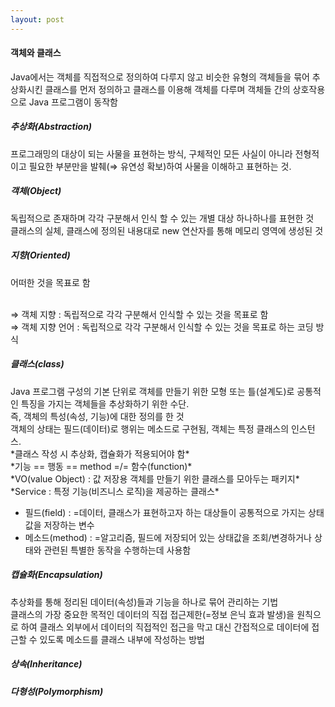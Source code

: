 ```yaml
---
layout: post
---
```



<h4>객체와 클래스</h4>
Java에서는 객체를 직접적으로 정의하여 다루지 않고 비슷한 유형의 객체들을 묶어 추상화시킨 클래스를 먼저 정의하고 클래스를 이용해 객체를 다루며 객체들 간의 상호작용으로 Java 프로그램이 동작함


<h5>추상화(Abstraction)</h5>
프로그래밍의 대상이 되는 사물을 표현하는 방식, 구체적인 모든 사실이 아니라 전형적이고 필요한 부분만을 발췌(⇒ 유연성 확보)하여 사물을 이해하고 표현하는 것.


<h5>객체(Object)</h5>
독립적으로 존재하며 각각 구분해서 인식 할 수 있는 개별 대상 하나하나를 표현한 것<br />
클래스의 실체, 클래스에 정의된 내용대로 new 연산자를 통해 메모리 영역에 생성된 것


<h5>지향(Oriented)</h5>
어떠한 것을 목표로 함<br /><br />

⇒ 객체 지향 : 독립적으로 각각 구분해서 인식할 수 있는 것을 목표로 함<br />
⇒ 객체 지향 언어 : 독립적으로 각각 구분해서 인식할 수 있는 것을 목표로 하는 코딩 방식


<h5>클래스(class)</h5>
Java 프로그램 구성의 기본 단위로 객체를 만들기 위한 모형 또는 틀(설계도)로 공통적인 특징을 가지는 객체들을 추상화하기 위한 수단.<br />
즉, 객체의 특성(속성, 기능)에 대한 정의를 한 것<br />
객체의 상태는 필드(데이터)로 행위는 메소드로 구현됨, 객체는 특정 클래스의 인스턴스.<br />
*클래스 작성 시 추상화, 캡슐화가 적용되어야 함*<br />
*기능 == 행동 == method =/= 함수(function)*<br />
*VO(value Object) : 값 저장용 객체를 만들기 위한 클래스를 모아두는 패키지*<br />
*Service : 특정 기능(비즈니스 로직)을 제공하는 클래스*

- 필드(field) : =데이터, 클래스가 표현하고자 하는 대상들이 공통적으로 가지는 상태값을 저장하는 변수
- 메소드(method) : =알고리즘, 필드에 저장되어 있는 상태값을 조회/변경하거나 상태와 관련된 특별한 동작을 수행하는데 사용함


<h5>캡슐화(Encapsulation)</h5>
추상화를 통해 정리된 데이터(속성)들과 기능을 하나로 묶어 관리하는 기법<br />
클래스의 가장 중요한 목적인 데이터의 직접 접근제한(=정보 은닉 효과 발생)을 원칙으로 하여 클래스 외부에서 데이터의 직접적인 접근을 막고 대신 간접적으로 데이터에 접근할 수 있도록 메소드를 클래스 내부에 작성하는 방법


<h5>상속(Inheritance)</h5>



<h5>다형성(Polymorphism)</h5>







